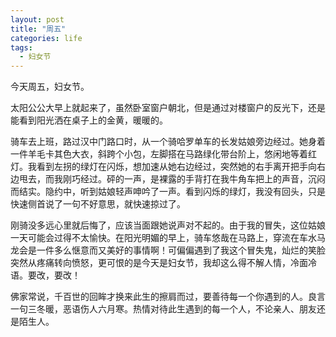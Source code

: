 ```yaml
---
layout: post
title: "周五"
categories: life
tags: 
  - 妇女节
---
```


今天周五，妇女节。

太阳公公大早上就起来了，虽然卧室窗户朝北，但是通过对楼窗户的反光下，还是能看到阳光洒在桌子上的金黄，暖暖的。

骑车去上班，路过汉中门路口时，从一个骑哈罗单车的长发姑娘旁边经过。她身着一件羊毛卡其色大衣，斜跨个小包，左脚搭在马路绿化带台阶上，悠闲地等着红灯。我看到左拐的绿灯在闪烁，想加速从她右边经过，突然她的右手离开把手向右边甩去，而我刚巧经过。砰的一声，是裸露的手背打在我牛角车把上的声音，沉闷而结实。隐约中，听到姑娘轻声呻吟了一声。看到闪烁的绿灯，我没有回头，只是快速侧首说了一句不好意思，就快速掠过了。

刚骑没多远心里就后悔了，应该当面跟她说声对不起的。由于我的冒失，这位姑娘一天可能会过得不太愉快。在阳光明媚的早上，骑车悠哉在马路上，穿流在车水马龙会是一件多么惬意而又美好的事情啊！可偏偏遇到了我这个冒失鬼，灿烂的笑脸突然从疼痛转向愤怒，更可恨的是今天是妇女节，我却这么得不解人情，冷面冷语。要改，要改！

佛家常说，千百世的回眸才换来此生的擦肩而过，要善待每一个你遇到的人。良言一句三冬暖，恶语伤人六月寒。热情对待此生遇到的每一个人，不论亲人、朋友还是陌生人。
